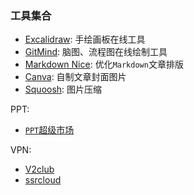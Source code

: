 ### 工具集合
* [Excalidraw](https://excalidraw.com/): 手绘画板在线工具
* [GitMind](https://gitmind.com/): 脑图、流程图在线绘制工具
* [Markdown Nice](https://www.mdnice.com/): 优化`Markdown`文章排版
* [Canva](https://www.canva.com/): 自制文章封面图片
* [Squoosh](https://squoosh.app/): 图片压缩

PPT:  
* [`PPT`超级市场](http://ppt.sotary.com/web/wxapp/index.html)

VPN:    
* [V2club](https://my.v2fly.club/#/login)
* [ssrcloud](https://www.pdfpai.com/)
